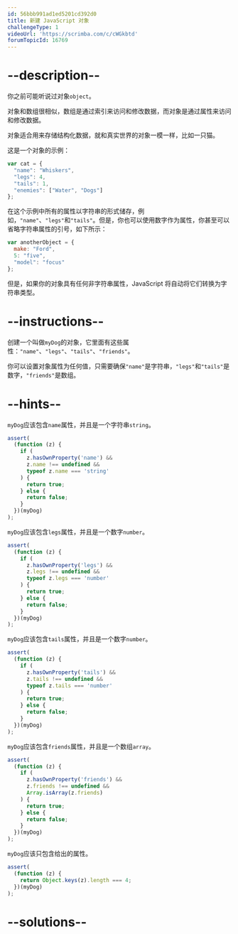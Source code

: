```yaml
---
id: 56bbb991ad1ed5201cd392d0
title: 新建 JavaScript 对象
challengeType: 1
videoUrl: 'https://scrimba.com/c/cWGkbtd'
forumTopicId: 16769
---
```


# --description--

你之前可能听说过对象`object`。

对象和数组很相似，数组是通过索引来访问和修改数据，而对象是通过属性来访问和修改数据。

对象适合用来存储结构化数据，就和真实世界的对象一模一样，比如一只猫。

这是一个对象的示例：

```js
var cat = {
  "name": "Whiskers",
  "legs": 4,
  "tails": 1,
  "enemies": ["Water", "Dogs"]
};
```

在这个示例中所有的属性以字符串的形式储存，例如，`"name"`、`"legs"`和`"tails"`。但是，你也可以使用数字作为属性，你甚至可以省略字符串属性的引号，如下所示：

```js
var anotherObject = {
  make: "Ford",
  5: "five",
  "model": "focus"
};
```

但是，如果你的对象具有任何非字符串属性，JavaScript 将自动将它们转换为字符串类型。

# --instructions--

创建一个叫做`myDog`的对象，它里面有这些属性：`"name"`、`"legs"`、`"tails"`、`"friends"`。

你可以设置对象属性为任何值，只需要确保`"name"`是字符串，`"legs"`和`"tails"`是数字，`"friends"`是数组。

# --hints--

`myDog`应该包含`name`属性，并且是一个字符串`string`。

```js
assert(
  (function (z) {
    if (
      z.hasOwnProperty('name') &&
      z.name !== undefined &&
      typeof z.name === 'string'
    ) {
      return true;
    } else {
      return false;
    }
  })(myDog)
);
```

`myDog`应该包含`legs`属性，并且是一个数字`number`。

```js
assert(
  (function (z) {
    if (
      z.hasOwnProperty('legs') &&
      z.legs !== undefined &&
      typeof z.legs === 'number'
    ) {
      return true;
    } else {
      return false;
    }
  })(myDog)
);
```

`myDog`应该包含`tails`属性，并且是一个数字`number`。

```js
assert(
  (function (z) {
    if (
      z.hasOwnProperty('tails') &&
      z.tails !== undefined &&
      typeof z.tails === 'number'
    ) {
      return true;
    } else {
      return false;
    }
  })(myDog)
);
```

`myDog`应该包含`friends`属性，并且是一个数组`array`。

```js
assert(
  (function (z) {
    if (
      z.hasOwnProperty('friends') &&
      z.friends !== undefined &&
      Array.isArray(z.friends)
    ) {
      return true;
    } else {
      return false;
    }
  })(myDog)
);
```

`myDog`应该只包含给出的属性。

```js
assert(
  (function (z) {
    return Object.keys(z).length === 4;
  })(myDog)
);
```

# --solutions--


